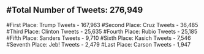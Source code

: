 #Total Number of Tweets: 276,949 
---
#First Place: Trump Tweets - 167,963
#Second Place: Cruz Tweets - 36,485
#Third Place: Clinton Tweets - 25,635
#Fourth Place: Rubio Tweets - 25,185
#Fifth Place: Sanders Tweets - 9,710
#Sixth Place: Kasich Tweets - 7,546
#Seventh Place: Jeb! Tweets - 2,479
#Last Place: Carson Tweets - 1,947
